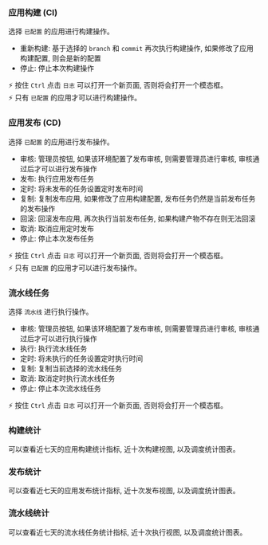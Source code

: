 ### 应用构建 (CI)

选择 `已配置` 的应用进行构建操作。

* 重新构建: 基于选择的 `branch` 和 `commit` 再次执行构建操作, 如果修改了应用构建配置, 则会是新的配置
* 停止: 停止本次构建操作

⚡ 按住 `Ctrl` 点击 `日志` 可以打开一个新页面, 否则将会打开一个模态框。  
⚡ 只有 `已配置` 的应用才可以进行构建操作。

### 应用发布 (CD)

选择 `已配置` 的应用进行发布操作。

* 审核: 管理员按钮, 如果该环境配置了发布审核, 则需要管理员进行审核, 审核通过后才可以进行发布操作
* 发布: 执行应用发布任务
* 定时: 将未发布的任务设置定时发布时间
* 复制: 复制发布应用, 如果修改了应用构建配置, 发布任务仍然是当前发布任务的发布操作
* 回滚: 回滚发布应用, 再次执行当前发布任务, 如果构建产物不存在则无法回滚
* 取消: 取消应用定时发布
* 停止: 停止本次发布任务

⚡ 按住 `Ctrl` 点击 `日志` 可以打开一个新页面, 否则将会打开一个模态框。  
⚡ 只有 `已配置` 的应用才可以进行发布操作。

### 流水线任务

选择 `流水线` 进行执行操作。

* 审核: 管理员按钮, 如果该环境配置了发布审核, 则需要管理员进行审核, 审核通过后才可以进行执行操作
* 执行: 执行流水线任务
* 定时: 将未执行的任务设置定时执行时间
* 复制: 复制当前选择的流水线任务
* 取消: 取消定时执行流水线任务
* 停止: 停止本次流水线任务

⚡ 按住 `Ctrl` 点击 `日志` 可以打开一个新页面, 否则将会打开一个模态框。

### 构建统计

可以查看近七天的应用构建统计指标, 近十次构建视图, 以及调度统计图表。

### 发布统计

可以查看近七天的应用发布统计指标, 近十次发布视图, 以及调度统计图表。

### 流水线统计

可以查看近七天的流水线任务统计指标, 近十次执行视图, 以及调度统计图表。  
